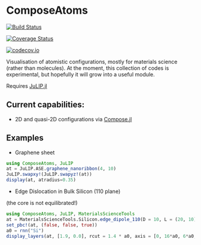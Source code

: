 # ComposeAtoms

[![Build Status](https://travis-ci.org/cortner/ComposeAtoms.jl.svg?branch=master)](https://travis-ci.org/cortner/ComposeAtoms.jl)

[![Coverage Status](https://coveralls.io/repos/cortner/ComposeAtoms.jl/badge.svg?branch=master&service=github)](https://coveralls.io/github/cortner/ComposeAtoms.jl?branch=master)

[![codecov.io](http://codecov.io/github/cortner/ComposeAtoms.jl/coverage.svg?branch=master)](http://codecov.io/github/cortner/ComposeAtoms.jl?branch=master)

Visualisation of atomistic configurations, mostly for materials science
(rather than molecules). At the moment, this collection of codes is experimental,
but hopefully it will grow into a useful module.

Requires [JuLIP.jl](https://github.com/libAtoms/JuLIP.jl)

## Current capabilities:

* 2D and quasi-2D configurations via [Compose.jl](https://github.com/GiovineItalia/Compose.jl)


## Examples

* Graphene sheet
```julia
using ComposeAtoms, JuLIP
at = JuLIP.ASE.graphene_nanoribbon(4, 10)
JuLIP.swapxy!(JuLIP.swapyz!(at))
display(at, atradius=0.35)
```

* Edge Dislocation in Bulk Silicon (110 plane)

(the core is not equilibrated!)
```julia
using ComposeAtoms, JuLIP, MaterialsScienceTools
at = MaterialsScienceTools.Silicon.edge_dipole_110(D = 10, L = (20, 10))
set_pbc!(at, (false, false, true))
a0 = rnn("Si")
display_layers(at, [1.9, 0.0], rcut = 1.4 * a0, axis = [0, 16*a0, 6*a0, 19*a0])
```
